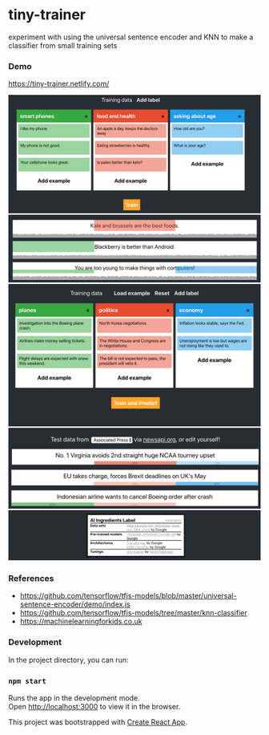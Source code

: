 # tiny-trainer
experiment with using the universal sentence encoder and KNN to make a classifier from small training sets

### Demo
https://tiny-trainer.netlify.com/

![dataset](docs/dataset.png)
![results](docs/results.png)
![t](docs/t.png)
![q](docs/q.png)
![ingredients](docs/ingredients.png)

### References
- https://github.com/tensorflow/tfjs-models/blob/master/universal-sentence-encoder/demo/index.js
- https://github.com/tensorflow/tfjs-models/tree/master/knn-classifier
- https://machinelearningforkids.co.uk

### Development
In the project directory, you can run:

### `npm start`

Runs the app in the development mode.<br>
Open [http://localhost:3000](http://localhost:3000) to view it in the browser.

This project was bootstrapped with [Create React App](https://github.com/facebook/create-react-app).

